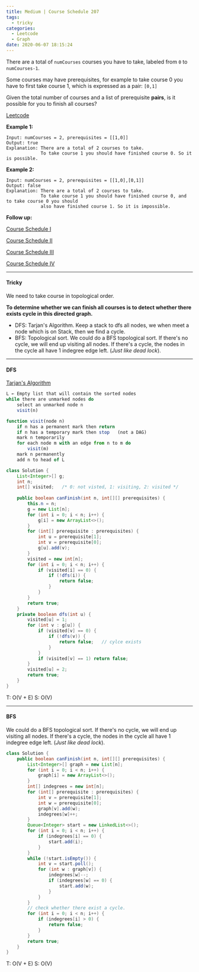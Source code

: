 ```yaml
---
title: Medium | Course Schedule 207
tags:
  - tricky
categories:
  - Leetcode
  - Graph
date: 2020-06-07 18:15:24
---
```


There are a total of `numCourses` courses you have to take, labeled from `0` to `numCourses-1`.

Some courses may have prerequisites, for example to take course 0 you have to first take course 1, which is expressed as a pair: `[0,1]`

Given the total number of courses and a list of prerequisite **pairs**, is it possible for you to finish all courses?

[Leetcode](https://leetcode.com/problems/course-schedule/)

<!--more-->

**Example 1:**

```
Input: numCourses = 2, prerequisites = [[1,0]]
Output: true
Explanation: There are a total of 2 courses to take. 
             To take course 1 you should have finished course 0. So it is possible.
```

**Example 2:**

```
Input: numCourses = 2, prerequisites = [[1,0],[0,1]]
Output: false
Explanation: There are a total of 2 courses to take. 
             To take course 1 you should have finished course 0, and to take course 0 you should
             also have finished course 1. So it is impossible.
```

**Follow up:** 

[Course Schedule I](https://leetcode.com/problems/course-schedule/)

[Course Schedule II](https://aranne.github.io/2020/06/08/210-Course-schedule-II/#more)

[Course Schedule III](https://leetcode.com/problems/course-schedule-iii/)

[Course Schedule IV](https://leetcode.com/problems/course-schedule-iv/)

---

#### Tricky 

We need to take course in topological order. 

**To determine whether we can finish all courses is to detect whether there exists cycle in this directed graph.**

* DFS: Tarjan's Algorithm. Keep a stack to dfs all nodes, we when meet a node which is on Stack, then we find a cycle.
* BFS: Topological sort. We could do a BFS topological sort. If there's no cycle, we will end up visiting all nodes. If there's a cycle, the nodes in the cycle all have 1 indegree edge left. (*Just like dead lock*).

---

#### DFS 

[Tarjan's Algorithm]([https://en.wikipedia.org/wiki/Tarjan%27s_strongly_connected_components_algorithm](https://en.wikipedia.org/wiki/Tarjan's_strongly_connected_components_algorithm))

```javascript
L ← Empty list that will contain the sorted nodes
while there are unmarked nodes do
    select an unmarked node n
    visit(n)

function visit(node n)
    if n has a permanent mark then return
    if n has a temporary mark then stop   (not a DAG)
    mark n temporarily
    for each node m with an edge from n to m do
        visit(m)
    mark n permanently
    add n to head of L
```

```java
class Solution {
    List<Integer>[] g;
    int n;
    int[] visited;   /* 0: not visted, 1: visiting, 2: visited */
    
    public boolean canFinish(int n, int[][] prerequisites) {
        this.n = n;
        g = new List[n];
        for (int i = 0; i < n; i++) {
            g[i] = new ArrayList<>();
        }
        for (int[] prerequisite : prerequisites) {
            int u = prerequisite[1];
            int v = prerequisite[0];
            g[u].add(v);
        }
        visited = new int[n];
        for (int i = 0; i < n; i++) {
            if (visited[i] == 0) {
                if (!dfs(i)) {
                    return false;
                }
            }
        }
        return true;
    }
    private boolean dfs(int u) {
        visited[u] = 1;
        for (int v : g[u]) {
            if (visited[v] == 0) {
                if (!dfs(v)) {
                    return false;   // cylce exists
                }
            }
            if (visited[v] == 1) return false;
        }
        visited[u] = 2;
        return true;
    }
}
```

T: O(V + E)		S: O(V)

---

#### BFS

We could do a BFS topological sort. If there's no cycle, we will end up visiting all nodes. If there's a cycle, the nodes in the cycle all have 1 indegree edge left. (*Just like dead lock*).

```java
class Solution {
    public boolean canFinish(int n, int[][] prerequisites) {
        List<Integer>[] graph = new List[n];
        for (int i = 0; i < n; i++) {
            graph[i] = new ArrayList<>();
        }
        int[] indegrees = new int[n];
        for (int[] prerequisite : prerequisites) {
            int v = prerequisite[1];
            int w = prerequisite[0];
            graph[v].add(w);
            indegrees[w]++;
        }
        Queue<Integer> start = new LinkedList<>();
        for (int i = 0; i < n; i++) {
            if (indegrees[i] == 0) {
                start.add(i);
            }
        }
        while (!start.isEmpty()) {
            int v = start.poll();
            for (int w : graph[v]) {
                indegrees[w]--;
                if (indegrees[w] == 0) {
                    start.add(w);
                }
            }
        }
        // check whether there exist a cycle.
        for (int i = 0; i < n; i++) {   
            if (indegrees[i] > 0) {
                return false;
            }
        }
        return true;
    }
}
```

T: O(V + E)			S: O(V)



